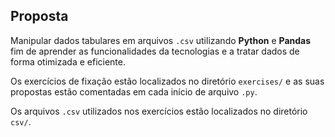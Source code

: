 <h2>Proposta</h2>

<p>Manipular dados tabulares em arquivos <code>.csv</code> utilizando <strong>Python</strong> e <strong>Pandas</strong> fim de aprender as funcionalidades da tecnologias e a tratar dados de forma otimizada e eficiente.</p>

<p>Os exercícios de fixação estão localizados no diretório <code>exercises/</code> e as suas propostas estão comentadas em cada início de arquivo <code>.py</code>.</p>

<p>Os arquivos <code>.csv</code> utilizados nos exercícios estão localizados no diretório <code>csv/</code>.</p>
